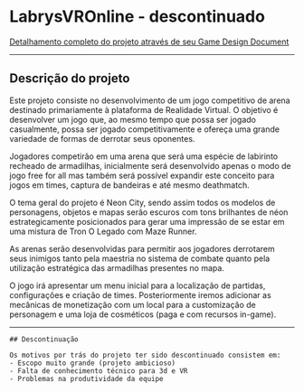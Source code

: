 # LabrysVROnline - descontinuado

[Detalhamento completo do projeto através de seu Game Design Document](./docs/Labrys%20VR%20Online%20(Labirinto%20VR%20Online).docx)

---

## Descrição do projeto

Este projeto consiste no desenvolvimento de um jogo competitivo de arena destinado primariamente à plataforma de Realidade Virtual. O objetivo é desenvolver um jogo que, ao mesmo tempo que possa ser jogado casualmente, possa ser jogado competitivamente e ofereça uma grande variedade de formas de derrotar seus oponentes.

Jogadores competirão em uma arena que será uma espécie de labirinto recheado de armadilhas, inicialmente será desenvolvido apenas o modo de jogo free for all mas também será possível expandir este conceito para jogos em times, captura de bandeiras e até mesmo deathmatch.

O tema geral do projeto é Neon City, sendo assim todos os modelos de personagens, objetos e mapas serão escuros com tons brilhantes de néon estrategicamente posicionados para gerar uma impressão de se estar em uma mistura de Tron O Legado com Maze Runner.

As arenas serão desenvolvidas para permitir aos jogadores derrotarem seus inimigos tanto pela maestria no sistema de combate quanto pela utilização estratégica das armadilhas presentes no mapa.

O jogo irá apresentar um menu inicial para a localização de partidas, configurações e criação de times. Posteriormente iremos adicionar as mecânicas de monetização com um local para a customização de personagem e uma loja de cosméticos (paga e com recursos in-game).


---

    ## Descontinuação

    Os motivos por trás do projeto ter sido descontinuado consistem em:
    - Escopo muito grande (projeto ambicioso)
    - Falta de conhecimento técnico para 3d e VR
    - Problemas na produtividade da equipe